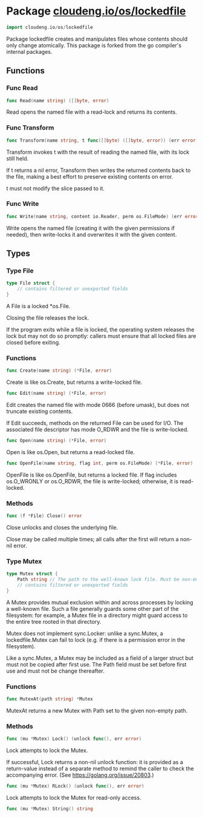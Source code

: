 # Package [cloudeng.io/os/lockedfile](https://pkg.go.dev/cloudeng.io/os/lockedfile?tab=doc)

```go
import cloudeng.io/os/lockedfile
```

Package lockedfile creates and manipulates files whose contents should only
change atomically. This package is forked from the go compiler's internal
packages.

## Functions
### Func Read
```go
func Read(name string) ([]byte, error)
```
Read opens the named file with a read-lock and returns its contents.

### Func Transform
```go
func Transform(name string, t func([]byte) ([]byte, error)) (err error)
```
Transform invokes t with the result of reading the named file, with its lock
still held.

If t returns a nil error, Transform then writes the returned contents back
to the file, making a best effort to preserve existing contents on error.

t must not modify the slice passed to it.

### Func Write
```go
func Write(name string, content io.Reader, perm os.FileMode) (err error)
```
Write opens the named file (creating it with the given permissions if
needed), then write-locks it and overwrites it with the given content.



## Types
### Type File
```go
type File struct {
	// contains filtered or unexported fields
}
```
A File is a locked *os.File.

Closing the file releases the lock.

If the program exits while a file is locked, the operating system releases
the lock but may not do so promptly: callers must ensure that all locked
files are closed before exiting.

### Functions

```go
func Create(name string) (*File, error)
```
Create is like os.Create, but returns a write-locked file.


```go
func Edit(name string) (*File, error)
```
Edit creates the named file with mode 0666 (before umask), but does not
truncate existing contents.

If Edit succeeds, methods on the returned File can be used for I/O.
The associated file descriptor has mode O_RDWR and the file is write-locked.


```go
func Open(name string) (*File, error)
```
Open is like os.Open, but returns a read-locked file.


```go
func OpenFile(name string, flag int, perm os.FileMode) (*File, error)
```
OpenFile is like os.OpenFile, but returns a locked file. If flag includes
os.O_WRONLY or os.O_RDWR, the file is write-locked; otherwise, it is
read-locked.



### Methods

```go
func (f *File) Close() error
```
Close unlocks and closes the underlying file.

Close may be called multiple times; all calls after the first will return a
non-nil error.




### Type Mutex
```go
type Mutex struct {
	Path string // The path to the well-known lock file. Must be non-empty.
	// contains filtered or unexported fields
}
```
A Mutex provides mutual exclusion within and across processes by locking
a well-known file. Such a file generally guards some other part of the
filesystem: for example, a Mutex file in a directory might guard access to
the entire tree rooted in that directory.

Mutex does not implement sync.Locker: unlike a sync.Mutex,
a lockedfile.Mutex can fail to lock (e.g. if there is a permission error in
the filesystem).

Like a sync.Mutex, a Mutex may be included as a field of a larger struct but
must not be copied after first use. The Path field must be set before first
use and must not be change thereafter.

### Functions

```go
func MutexAt(path string) *Mutex
```
MutexAt returns a new Mutex with Path set to the given non-empty path.



### Methods

```go
func (mu *Mutex) Lock() (unlock func(), err error)
```
Lock attempts to lock the Mutex.

If successful, Lock returns a non-nil unlock function: it is provided as a
return-value instead of a separate method to remind the caller to check the
accompanying error. (See https://golang.org/issue/20803.)


```go
func (mu *Mutex) RLock() (unlock func(), err error)
```
Lock attempts to lock the Mutex for read-only access.


```go
func (mu *Mutex) String() string
```







